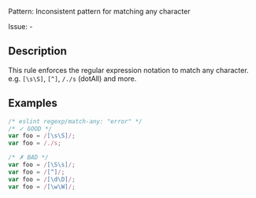 Pattern: Inconsistent pattern for matching any character

Issue: -

## Description

This rule enforces the regular expression notation to match any character.
e.g. `[\s\S]`, `[^]`, `/./s` (dotAll) and more.

## Examples

```js
/* eslint regexp/match-any: "error" */
/* ✓ GOOD */
var foo = /[\s\S]/;
var foo = /./s;

/* ✗ BAD */
var foo = /[\S\s]/;
var foo = /[^]/;
var foo = /[\d\D]/;
var foo = /[\w\W]/;
```
